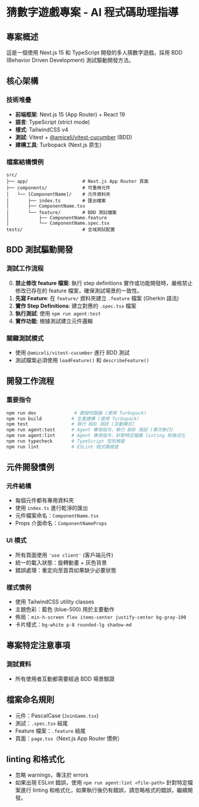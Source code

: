 # 猜數字遊戲專案 - AI 程式碼助理指導

## 專案概述

這是一個使用 Next.js 15 和 TypeScript 開發的多人猜數字遊戲，採用 BDD (Behavior Driven Development) 測試驅動開發方法。

## 核心架構

### 技術堆疊

- **前端框架**: Next.js 15 (App Router) + React 19
- **語言**: TypeScript (strict mode)
- **樣式**: TailwindCSS v4
- **測試**: Vitest + [@amiceli/vitest-cucumber](https://vitest-cucumber.miceli.click/) (BDD)
- **建構工具**: Turbopack (Next.js 原生)

### 檔案結構慣例

```
src/
├── app/                    # Next.js App Router 頁面
├── components/             # 可重用元件
│   └── [ComponentName]/    # 元件資料夾
│       ├── index.ts        # 匯出檔案
│       ├── ComponentName.tsx
│       └── feature/        # BDD 測試檔案
│           ├── ComponentName.feature
│           └── ComponentName.spec.tsx
tests/                      # 全域測試配置
```

## BDD 測試驅動開發

### 測試工作流程

0. **禁止修改 feature 檔案**: 執行 step definitions 實作或功能開發時，嚴格禁止修改已存在的 feature 檔案，確保測試場景的一致性。
1. **先寫 Feature**: 在 `feature/` 資料夾建立 `.feature` 檔案 (Gherkin 語法)
2. **實作 Step Definitions**: 建立對應的 `.spec.tsx` 檔案
3. **執行測試**: 使用 `npm run agent:test`
4. **實作功能**: 根據測試建立元件邏輯

### 關鍵測試模式

- 使用 `@amiceli/vitest-cucumber` 進行 BDD 測試
- 測試檔案必須使用 `loadFeature()` 和 `describeFeature()`

## 開發工作流程

### 重要指令

```bash
npm run dev              # 開發伺服器 (使用 Turbopack)
npm run build           # 生產建構 (使用 Turbopack)
npm test                # 執行 BDD 測試 (互動模式)
npm run agent:test      # Agent 專用指令，執行 BDD 測試 (單次執行)
npm run agent:lint      # Agent 專用指令，針對特定檔案 linting 和格式化
npm run typecheck       # TypeScript 型別檢查
npm run lint            # ESLint 程式碼檢查
```

## 元件開發慣例

### 元件結構

- 每個元件都有專用資料夾
- 使用 `index.ts` 進行乾淨的匯出
- 元件檔案命名：`ComponentName.tsx`
- Props 介面命名：`ComponentNameProps`

### UI 模式

- 所有頁面使用 `'use client'` (客戶端元件)
- 統一的載入狀態：旋轉動畫 + 灰色背景
- 錯誤處理：重定向至首頁如果缺少必要狀態

### 樣式慣例

- 使用 TailwindCSS utility classes
- 主題色彩：藍色 (blue-500) 用於主要動作
- 佈局：`min-h-screen flex items-center justify-center bg-gray-100`
- 卡片樣式：`bg-white p-8 rounded-lg shadow-md`

## 專案特定注意事項

### 測試資料

- 所有使用者互動都需要經過 BDD 場景驗證

## 檔案命名規則

- 元件：PascalCase (`JoinGame.tsx`)
- 測試：`.spec.tsx` 結尾
- Feature 檔案：`.feature` 結尾
- 頁面：`page.tsx`（Next.js App Router 慣例）

## linting 和格式化

- 忽略 warnings，專注於 errors
- 如果出現 ESLint 錯誤，使用 `npm run agent:lint <file-path>` 針對特定檔案進行 linting 和格式化，如果執行後仍有錯誤，請忽略格式的錯誤，繼續開發。

